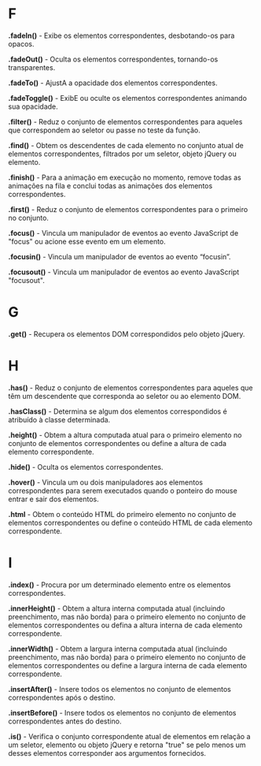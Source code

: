 # F

**.fadeIn()** - Exibe os elementos correspondentes, desbotando-os para opacos. 

**.fadeOut()** - Oculta os elementos correspondentes, tornando-os transparentes.

**.fadeTo()** - AjustA a opacidade dos elementos correspondentes.

**.fadeToggle()** - ExibE ou oculte os elementos correspondentes animando sua opacidade.

**.filter()** - Reduz o conjunto de elementos correspondentes para aqueles que correspondem ao seletor ou passe no teste da função.

**.find()** - Obtem os descendentes de cada elemento no conjunto atual de elementos correspondentes, filtrados por um seletor, objeto jQuery ou elemento.

**.finish()** - Para a animação em execução no momento, remove todas as animações na fila e conclui todas as animações dos elementos correspondentes.

**.first()** - Reduz o conjunto de elementos correspondentes para o primeiro no conjunto.

**.focus()** - Vincula um manipulador de eventos ao evento JavaScript de "focus" ou acione esse evento em um elemento.

**.focusin()** - Vincula um manipulador de eventos ao evento “focusin”.

**.focusout()** - Vincula um manipulador de eventos ao evento JavaScript "focusout".

# G

**.get()** - Recupera os elementos DOM correspondidos pelo objeto jQuery.

# H

**.has()** - Reduz o conjunto de elementos correspondentes para aqueles que têm um descendente que corresponda ao seletor ou ao elemento DOM.

**.hasClass()** - Determina se algum dos elementos correspondidos é atribuído à classe determinada.

**.height()** - Obtem a altura computada atual para o primeiro elemento no conjunto de elementos correspondentes ou define a altura de cada elemento correspondente.

**.hide()** - Oculta os elementos correspondentes.

**.hover()** - Vincula um ou dois manipuladores aos elementos correspondentes para serem executados quando o ponteiro do mouse entrar e sair dos elementos.

**.html** - Obtem o conteúdo HTML do primeiro elemento no conjunto de elementos correspondentes ou define o conteúdo HTML de cada elemento correspondente.

# I

**.index()** - Procura por um determinado elemento entre os elementos correspondentes.

**.innerHeight()** - Obtem a altura interna computada atual (incluindo preenchimento, mas não borda) para o primeiro elemento no conjunto de elementos correspondentes ou defina a altura interna de cada elemento correspondente.

**.innerWidth()** - Obtem a largura interna computada atual (incluindo preenchimento, mas não borda) para o primeiro elemento no conjunto de elementos correspondentes ou define a largura interna de cada elemento correspondente.

**.insertAfter()** - Insere todos os elementos no conjunto de elementos correspondentes após o destino.

**.insertBefore()** - Insere todos os elementos no conjunto de elementos correspondentes antes do destino.

**.is()** - Verifica o conjunto correspondente atual de elementos em relação a um seletor, elemento ou objeto jQuery e retorna "true" se pelo menos um desses elementos corresponder aos argumentos fornecidos.
